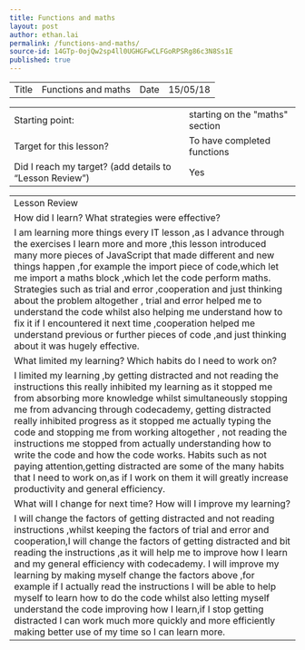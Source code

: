 ```yaml
---
title: Functions and maths
layout: post
author: ethan.lai
permalink: /functions-and-maths/
source-id: 14GTp-0ojQw2sp4ll0UGHGFwCLFGoRPSRg86c3N8Ss1E
published: true
---
```

<table>
  <tr>
    <td>Title</td>
    <td>Functions and maths</td>
    <td>Date</td>
    <td>15/05/18</td>
  </tr>
</table>


<table>
  <tr>
    <td>Starting point:</td>
    <td>starting on the "maths" section</td>
  </tr>
  <tr>
    <td>Target for this lesson?</td>
    <td>To have completed functions</td>
  </tr>
  <tr>
    <td>Did I reach my target? 
(add details to “Lesson Review”)</td>
    <td> Yes </td>
  </tr>
</table>


<table>
  <tr>
    <td>Lesson Review</td>
  </tr>
  <tr>
    <td>How did I learn? What strategies were effective? </td>
  </tr>
  <tr>
    <td>I am learning more things every IT lesson ,as I advance through the exercises I learn more and more ,this lesson introduced many more pieces of JavaScript that made different and new things happen ,for example the import piece of code,which let me import a maths block ,which let the code perform maths.
Strategies such as trial and error ,cooperation and just thinking about the problem altogether , trial and error helped me to understand the code whilst also helping me understand how to fix it if I encountered it next time ,cooperation helped me understand previous or further pieces of code ,and just thinking about it was hugely effective.</td>
  </tr>
  <tr>
    <td>What limited my learning? Which habits do I need to work on? </td>
  </tr>
  <tr>
    <td>I limited my learning ,by getting distracted and not reading the instructions this really inhibited my learning as it stopped me from absorbing more knowledge whilst simultaneously stopping me from advancing through codecademy, getting distracted really inhibited progress as it stopped me actually typing the code and stopping me from working altogether , not reading the instructions me stopped from actually understanding how to write the code and how the code works.
Habits such as not paying attention,getting distracted are some of the many habits that I need to work on,as if I work on them it will greatly increase productivity and general efficiency.</td>
  </tr>
  <tr>
    <td>What will I change for next time? How will I improve my learning?</td>
  </tr>
  <tr>
    <td>I will change the factors of getting distracted and not reading instructions ,whilst keeping the factors of trial and error and cooperation,I will change the factors of getting distracted and bit reading the instructions ,as it will help me to improve how I learn and my general efficiency with codecademy.
I will improve my learning by making myself change the factors above ,for example if I actually read the instructions I will be able to help myself to learn how to do the code whilst also letting myself understand the code improving how I learn,if I stop getting distracted I can work much more quickly and more efficiently making better use of my time so I can learn more.</td>
  </tr>
</table>


